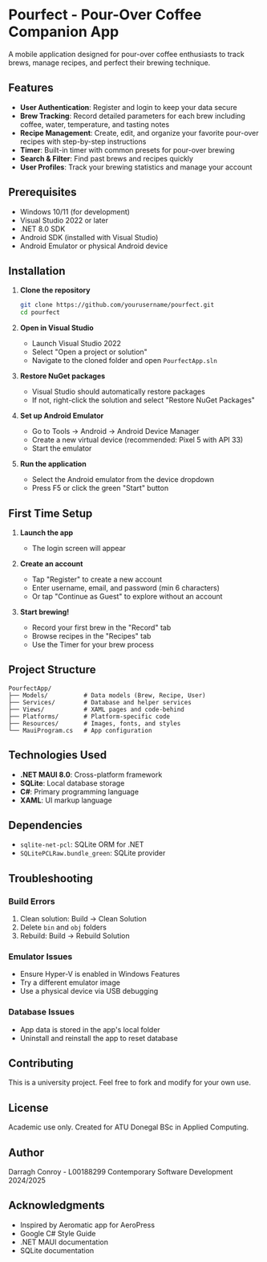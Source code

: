 
# Pourfect - Pour-Over Coffee Companion App

A mobile application designed for pour-over coffee enthusiasts to track brews, manage recipes, and perfect their brewing technique.

## Features

- **User Authentication**: Register and login to keep your data secure
- **Brew Tracking**: Record detailed parameters for each brew including coffee, water, temperature, and tasting notes
- **Recipe Management**: Create, edit, and organize your favorite pour-over recipes with step-by-step instructions
- **Timer**: Built-in timer with common presets for pour-over brewing
- **Search & Filter**: Find past brews and recipes quickly
- **User Profiles**: Track your brewing statistics and manage your account

## Prerequisites

- Windows 10/11 (for development)
- Visual Studio 2022 or later
- .NET 8.0 SDK
- Android SDK (installed with Visual Studio)
- Android Emulator or physical Android device

## Installation

1. **Clone the repository**
   ```bash
   git clone https://github.com/yourusername/pourfect.git
   cd pourfect
   ```

2. **Open in Visual Studio**
   - Launch Visual Studio 2022
   - Select "Open a project or solution"
   - Navigate to the cloned folder and open `PourfectApp.sln`

3. **Restore NuGet packages**
   - Visual Studio should automatically restore packages
   - If not, right-click the solution and select "Restore NuGet Packages"

4. **Set up Android Emulator**
   - Go to Tools → Android → Android Device Manager
   - Create a new virtual device (recommended: Pixel 5 with API 33)
   - Start the emulator

5. **Run the application**
   - Select the Android emulator from the device dropdown
   - Press F5 or click the green "Start" button

## First Time Setup

1. **Launch the app**
   - The login screen will appear

2. **Create an account**
   - Tap "Register" to create a new account
   - Enter username, email, and password (min 6 characters)
   - Or tap "Continue as Guest" to explore without an account

3. **Start brewing!**
   - Record your first brew in the "Record" tab
   - Browse recipes in the "Recipes" tab
   - Use the Timer for your brew process

## Project Structure

```
PourfectApp/
├── Models/          # Data models (Brew, Recipe, User)
├── Services/        # Database and helper services
├── Views/           # XAML pages and code-behind
├── Platforms/       # Platform-specific code
├── Resources/       # Images, fonts, and styles
└── MauiProgram.cs   # App configuration
```

## Technologies Used

- **.NET MAUI 8.0**: Cross-platform framework
- **SQLite**: Local database storage
- **C#**: Primary programming language
- **XAML**: UI markup language

## Dependencies

- `sqlite-net-pcl`: SQLite ORM for .NET
- `SQLitePCLRaw.bundle_green`: SQLite provider

## Troubleshooting

### Build Errors
1. Clean solution: Build → Clean Solution
2. Delete `bin` and `obj` folders
3. Rebuild: Build → Rebuild Solution

### Emulator Issues
- Ensure Hyper-V is enabled in Windows Features
- Try a different emulator image
- Use a physical device via USB debugging

### Database Issues
- App data is stored in the app's local folder
- Uninstall and reinstall the app to reset database

## Contributing

This is a university project. Feel free to fork and modify for your own use.

## License

Academic use only. Created for ATU Donegal BSc in Applied Computing.

## Author

Darragh Conroy - L00188299
Contemporary Software Development 2024/2025

## Acknowledgments

- Inspired by Aeromatic app for AeroPress
- Google C# Style Guide
- .NET MAUI documentation
- SQLite documentation
